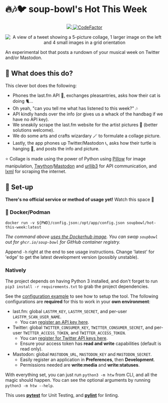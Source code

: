 # 🔥🎶🐦 soup-bowl's Hot This Week

<p align="center">
 <a href="https://hub.docker.com/r/soupbowl/hot-this-week">
  <img src="https://img.shields.io/docker/pulls/soupbowl/hot-this-week?logo=docker&logoColor=white"/>
 </a>
 <a href="https://www.codefactor.io/repository/github/soup-bowl/hot-this-week">
  <img src="https://www.codefactor.io/repository/github/soup-bowl/hot-this-week/badge" alt="CodeFactor"/>
 </a>
</p>

<p align="center">
 <img src="https://user-images.githubusercontent.com/11209477/145074448-0894535e-5438-4fed-98d3-975584994590.png" alt="A view of a tweet showing a 5-picture collage, 1 larger image on the left and 4 small images in a grid orientation"/>
</p>

An experimental bot that posts a rundown of your musical week on Twitter and/or Mastodon.

## 🤔 What does this do?

This clever bot does the following:
* Phones the last.fm API 📲, exchanges pleasantries, asks how their cat is doing 🐈...
* Oh yeah, "can you tell me what <user> has listened to this week?" 🎶
* API kindly hands over the info (or gives us a whack of the handbag if we have no API key).
* We sneakily scrape the last.fm website for the artist pictures 🤫 (better solutions welcome).
* We do some arts and crafts wizardary 🪄 to formulate a collage picture.
* Lastly, the app phones up Twitter/Mastodon 📞, asks how their turtle is hanging 🐢, and posts the info and picture.

⭐ Collage is made using the power of Python using [Pillow][p-pillow] for image manipulation, [Twython][p-twython]/[Mastodon][p-mstdn] and [urllib3][p-urllib3] for API communication, and [lxml][p-lxml] for scraping the internet.

## 🚀 Set-up

**There's no official service or method of usage yet!** Watch this space 👀
 
### 🐋 Docker/Podman

```
docker run -v ${PWD}/config.json:/opt/app/config.json soupbowl/hot-this-week:latest
```

*The command above [uses the Dockerhub image](https://hub.docker.com/r/soupbowl/hot-this-week). You can swap `soupbowl` out for `ghcr.io/soup-bowl` for GitHub container registry.*

Append `-h` right at the end to see usage instructions. Change 'latest' for 'edge' to get the latest development version (possibly unstable).

### Natively

The project depends on having Python 3 installed, and don't forget to run `pip3 install -r requirements.txt` to grab the project dependencies.
 
See the [configuration example](/config.json.example) to see how to setup the tool. The following configurations are **required** for this to work in your **own environment**:

* last.fm: global `LASTFM_KEY`, `LASTFM_SECRET`, and per-user `LASTFM_SCAN_USER_NAME`.
  * You can [register an API key here](https://www.last.fm/api/account/create).
* Twitter: global `TWITTER_CONSUMER_KEY`, `TWITTER_CONSUMER_SECRET`, and per-user `TWITTER_ACCESS_TOKEN`, and `TWITTER_ACCESS_TOKEN`.
  * You can [register for Twitter API keys here](https://developer.twitter.com/en/portal/dashboard).
  * Ensure your access token has **read and write** capabilities (default is read only).
 * Mastodon: global `MASTODON_URL`, `MASTODON_KEY` and `MASTODON_SECRET`.
   * Easily register an application in **Preferences**, then **Development**.
   * Permissions needed are **write:media** and **write:statuses**.

With everything set, you can just run `python3 -m htw` from CLI, and all the magic should happen. You can see the optional arguments by running `python3 -m htw --help`.

This uses **[pytest](https://docs.pytest.org/en/6.2.x/)** for Unit Testing, and **[pylint](https://pypi.org/project/pylint/)** for linting.

[p-pillow]: https://pypi.org/project/Pillow/
[p-twython]: https://pypi.org/project/twython/
[p-mstdn]: https://github.com/halcy/Mastodon.py
[p-urllib3]: https://pypi.org/project/urllib3/
[p-lxml]: https://pypi.org/project/lxml/

